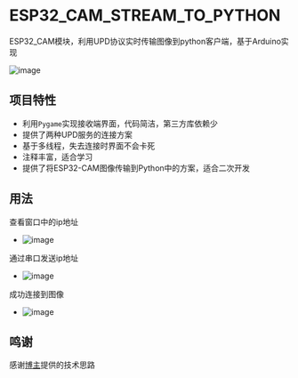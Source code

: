 # ESP32_CAM_STREAM_TO_PYTHON
ESP32_CAM模块，利用UPD协议实时传输图像到python客户端，基于Arduino实现


![image](https://user-images.githubusercontent.com/58870893/204182474-693a78bd-fac9-484c-955e-9de03c7a891d.png)

## 项目特性
- 利用`Pygame`实现接收端界面，代码简洁，第三方库依赖少
- 提供了两种UPD服务的连接方案
- 基于多线程，失去连接时界面不会卡死
- 注释丰富，适合学习
- 提供了将ESP32-CAM图像传输到Python中的方案，适合二次开发

## 用法
查看窗口中的ip地址
- ![image](https://user-images.githubusercontent.com/58870893/218300911-6b291afc-5d9e-4e0c-9886-52260afabd21.png)

通过串口发送ip地址
- ![image](https://user-images.githubusercontent.com/58870893/218300957-3239f88c-7691-4427-b41a-bf06423cd805.png)

成功连接到图像
- ![image](https://user-images.githubusercontent.com/58870893/218301010-224bd39e-3038-49dc-bb3c-2ce036b4625d.png)



## 鸣谢
感谢[博主](https://gitlab.ifengyu.com/tianshuaikang/espcam2pc)提供的技术思路
